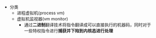 - 分类
	- 进程虚拟机(process vm)
	- 虚拟机监视器(vm monitor)
		- 通过**二进制**翻译技术将指令翻译成可以直接执行的机器码，同时对于一些特权指令进行**捕获并下陷到内核态进行处理**